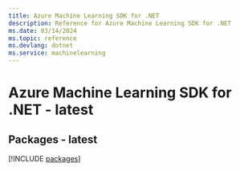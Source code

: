 ```yaml
---
title: Azure Machine Learning SDK for .NET
description: Reference for Azure Machine Learning SDK for .NET
ms.date: 03/14/2024
ms.topic: reference
ms.devlang: dotnet
ms.service: machinelearning
---
```

# Azure Machine Learning SDK for .NET - latest
## Packages - latest
[!INCLUDE [packages](machine-learning-index.md)]